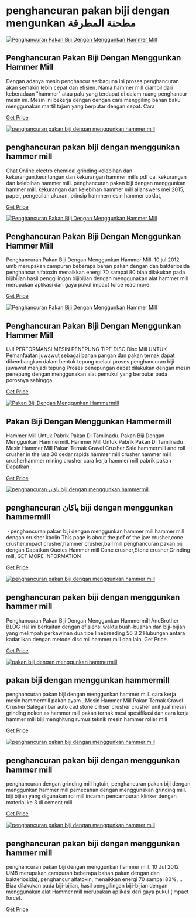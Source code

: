 # penghancuran pakan biji dengan mengunkan مطحنة المطرقة
<a href="https://mnn.zoosnet.net/LR/Chatpre.aspx?id=MNN94995150&p=https://vbl.co.za/" target="_blank">![Penghancuran Pakan Biji Dengan Menggunkan Hammer Mill](https://raw.githubusercontent.com/gcmcrusher/imgs/main/334.jpg)</a>
## Penghancuran Pakan Biji Dengan Menggunkan Hammer Mill
Dengan adanya mesin penghancur serbaguna ini proses penghancuran akan semakin lebih cepat dan efisien. Nama hammer mill diambil dari keberadaan "hammer" atau palu yang terdapat di dalam ruang penghancur mesin ini. Mesin ini bekerja dengan dengan cara menggiling bahan baku menggunakan martil tajam yang berputar dengan cepat. Cara 
<a href="https://mnn.zoosnet.net/LR/Chatpre.aspx?id=MNN94995150&p=https://vbl.co.za/" target="_blank">Get Price</a>
<a href="https://mnn.zoosnet.net/LR/Chatpre.aspx?id=MNN94995150&p=https://vbl.co.za/" target="_blank">![penghancuran pakan biji dengan menggunkan hammer mill ](https://raw.githubusercontent.com/gcmcrusher/imgs/main/558.jpg)</a>
## penghancuran pakan biji dengan menggunkan hammer mill 
Chat Online.electro chemical grinding kelebihan dan kekurangan,keuntungan dan kekurangan hammer mills pdf ca. kekurangan dan kelebihan hammer mill. penghancuran pakan biji dengan menggunkan hammer mill. kekurangan dan kelebihan hammer mill allanswers mei 2015, paper, pengecilan ukuran, prinsip hammermesin hammer coklat, 
<a href="https://mnn.zoosnet.net/LR/Chatpre.aspx?id=MNN94995150&p=https://vbl.co.za/" target="_blank">Get Price</a>
<a href="https://mnn.zoosnet.net/LR/Chatpre.aspx?id=MNN94995150&p=https://vbl.co.za/" target="_blank">![Penghancuran Pakan Biji Dengan Menggunkan Hammer Mill](https://raw.githubusercontent.com/gcmcrusher/imgs/main/371.jpg)</a>
## Penghancuran Pakan Biji Dengan Menggunkan Hammer Mill
Penghancuran Pakan Biji Dengan Menggunkan Hammer Mill. 10 jul 2012 umb merupakan campuran beberapa bahan pakan dengan dan bakteriosida penghancur alfatoxin menaikkan energi 70 sampai 80 biaa dilakukan pada bijibijian hasil penggilingan bijibijian dengan menggunakan alat hammer mill merupakan aplikasi dari gaya pukul impact force read more.
<a href="https://mnn.zoosnet.net/LR/Chatpre.aspx?id=MNN94995150&p=https://vbl.co.za/" target="_blank">Get Price</a>
<a href="https://mnn.zoosnet.net/LR/Chatpre.aspx?id=MNN94995150&p=https://vbl.co.za/" target="_blank">![Penghancuran Pakan Biji Dengan Menggunkan Hammer Mill](https://raw.githubusercontent.com/gcmcrusher/imgs/main/687.jpg)</a>
## Penghancuran Pakan Biji Dengan Menggunkan Hammer Mill
UJI PERFORMANSI MESIN PENEPUNG TIPE DISC Disc Mill UNTUK . Pemanfaatan juwawut sebagai bahan pangan dan pakan ternak dapat dikembangkan dalam bentuk tepung melaui proses penghancuran biji juwawut menjadi tepung Proses penepungan dapat dilakukan dengan mesin penepung dengan menggunakan alat pemukul yang berputar pada porosnya sehingga 
<a href="https://mnn.zoosnet.net/LR/Chatpre.aspx?id=MNN94995150&p=https://vbl.co.za/" target="_blank">Get Price</a>
<a href="https://mnn.zoosnet.net/LR/Chatpre.aspx?id=MNN94995150&p=https://vbl.co.za/" target="_blank">![Pakan Biji Dengan Menggunkan Hammermill](https://raw.githubusercontent.com/gcmcrusher/imgs/main/813.jpg)</a>
## Pakan Biji Dengan Menggunkan Hammermill
Hammer Mill Untuk Pabrik Pakan Di Tamilnadu. Pakan Biji Dengan Menggunkan Hammermill. Hammer Mill Untuk Pabrik Pakan Di Tamilnadu Mesin Hammer Mill Pakan Ternak Gravel Crusher Sale hammermill and roll crusher in the usa 30 cedar rapids hammer mill crusher hammer mill crusherhammer mining crusher cara kerja hammer mill pabrik pakan Dapatkan 
<a href="https://mnn.zoosnet.net/LR/Chatpre.aspx?id=MNN94995150&p=https://vbl.co.za/" target="_blank">Get Price</a>
<a href="https://mnn.zoosnet.net/LR/Chatpre.aspx?id=MNN94995150&p=https://vbl.co.za/" target="_blank">![penghancuran پاکان biji dengan menggunkan hammermill](https://raw.githubusercontent.com/gcmcrusher/imgs/main/562.jpg)</a>
## penghancuran پاکان biji dengan menggunkan hammermill
 · penghancuran pakan biji dengan menggunkan hammer mill hammer mill dengan crusher kaolin This page is about the pdf of the jaw crusher,cone crusher,impact crusher,hammer crusher,ball mill penghancuran pakan biji dengan Dapatkan Quotes Hammer mill Cone crusher,Stone crusher,Grinding mill, GET MORE INFORMATION
<a href="https://mnn.zoosnet.net/LR/Chatpre.aspx?id=MNN94995150&p=https://vbl.co.za/" target="_blank">Get Price</a>
<a href="https://mnn.zoosnet.net/LR/Chatpre.aspx?id=MNN94995150&p=https://vbl.co.za/" target="_blank">![penghancuran pakan biji dengan menggunkan hammer mill](https://raw.githubusercontent.com/gcmcrusher/imgs/main/147.jpg)</a>
## penghancuran pakan biji dengan menggunkan hammer mill
Penghancuran Pakan Biji Dengan Menggunkan Hammermill AndBrother BLOG Hal ini berkaitan dengan efisiensi waktu buah-buahan dan biji-bijian yang melimpah perkawinan dua tipe linebreeding 56 3 2 Hubungan antara kadar ikan dengan metode disc millhammer mill dan lain. Get Price.
<a href="https://mnn.zoosnet.net/LR/Chatpre.aspx?id=MNN94995150&p=https://vbl.co.za/" target="_blank">Get Price</a>
<a href="https://mnn.zoosnet.net/LR/Chatpre.aspx?id=MNN94995150&p=https://vbl.co.za/" target="_blank">![pakan biji dengan menggunkan hammermill](https://raw.githubusercontent.com/gcmcrusher/imgs/main/440.jpg)</a>
## pakan biji dengan menggunkan hammermill
penghancuran pakan biji dengan menggunkan hammer mill. cara kerja mesin hammermill pakan ayam . Mesin Hammer Mill Pakan Ternak Gravel Crusher Salegambar auto cad stone crhser crusher crusher unit jual mesin grinding noken as hammer mill pakan ternak mesi spesifikasi dan cara kerja hammer mill biji menghitung rumus teknik mesin hammer roller mill 
<a href="https://mnn.zoosnet.net/LR/Chatpre.aspx?id=MNN94995150&p=https://vbl.co.za/" target="_blank">Get Price</a>
<a href="https://mnn.zoosnet.net/LR/Chatpre.aspx?id=MNN94995150&p=https://vbl.co.za/" target="_blank">![penghancuran pakan biji dengan menggunkan hammer mill](https://raw.githubusercontent.com/gcmcrusher/imgs/main/572.jpg)</a>
## penghancuran pakan biji dengan menggunkan hammer mill
penghancuran dengan grinding mill hgtuin, penghancuran pakan biji dengan menggunkan hammer mill pemecahan dengan menggunakan grinding mill. biji bijian yang digunakan rol mill incamin pencampuran klinker dengan material ke 3 di cement mill
<a href="https://mnn.zoosnet.net/LR/Chatpre.aspx?id=MNN94995150&p=https://vbl.co.za/" target="_blank">Get Price</a>
<a href="https://mnn.zoosnet.net/LR/Chatpre.aspx?id=MNN94995150&p=https://vbl.co.za/" target="_blank">![penghancuran pakan biji dengan menggunkan hammer mill](https://raw.githubusercontent.com/gcmcrusher/imgs/main/607.jpg)</a>
## penghancuran pakan biji dengan menggunkan hammer mill
penghancuran pakan biji dengan menggunkan hammer mill. 10 Jul 2012 UMB merupakan campuran beberapa bahan pakan dengan dan bakteriosida), penghancur alfatoxin, menaikkan energi 70 sampai 80%, .. Biaa dilakukan pada biji-bijian, hasil penggilingan biji-bijian dengan menggunakan alat Hammer mill merupakan aplikasi dari gaya pukul (impact force).
<a href="https://mnn.zoosnet.net/LR/Chatpre.aspx?id=MNN94995150&p=https://vbl.co.za/" target="_blank">Get Price</a>
